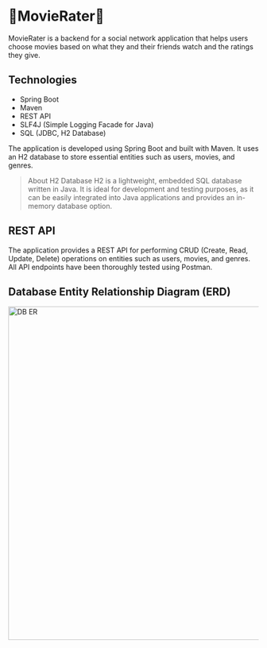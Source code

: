 # 🍿MovieRater🍿

MovieRater is a backend for a social network application that helps users choose movies based on what they and their friends watch and the ratings they give.

## Technologies

- Spring Boot
- Maven
- REST API
- SLF4J (Simple Logging Facade for Java)
- SQL (JDBC, H2 Database)

The application is developed using Spring Boot and built with Maven. It uses an H2 database to store essential entities such as users, movies, and genres.

> About H2 Database
> H2 is a lightweight, embedded SQL database written in Java. It is ideal for development and testing purposes, as it can be easily integrated into Java applications and provides an in-memory database option.



## REST API

The application provides a REST API for performing CRUD (Create, Read, Update, Delete) operations on entities such as users, movies, and genres. All API endpoints have been thoroughly tested using Postman.

## Database Entity Relationship Diagram (ERD)

<img width="672" alt="DB ER" src="https://github.com/seeneemp3/MovieRater/assets/97444217/5be773f3-4f23-4391-a41f-da75371e0f70">

